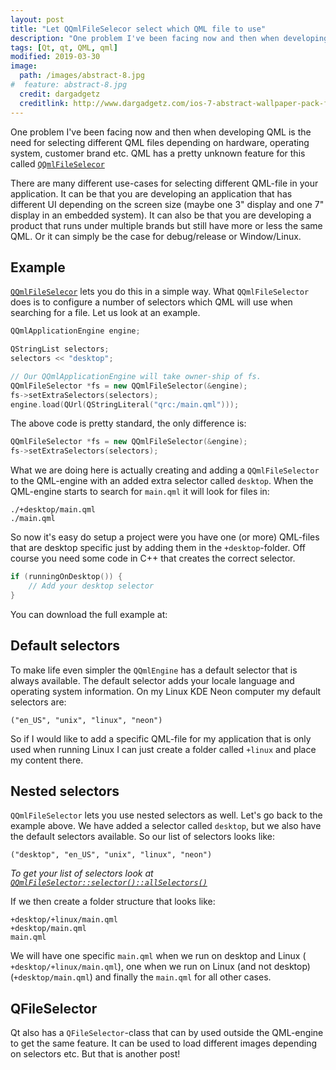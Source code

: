 ```yaml
---
layout: post
title: "Let QQmlFileSelecor select which QML file to use"
description: "One problem I've been facing now and then when developing QML is the need for selecting different QML files depending on hardware, operating system, customer brand etc. QML has a pretty unknown feature for this called QQmlFileSelecor"
tags: [Qt, qt, QML, qml]
modified: 2019-03-30
image:
  path: /images/abstract-8.jpg
#  feature: abstract-8.jpg
  credit: dargadgetz
  creditlink: http://www.dargadgetz.com/ios-7-abstract-wallpaper-pack-for-iphone-5-and-ipod-touch-retina/
---
```


One problem I've been facing now and then when developing QML is the need for selecting different QML files depending on hardware, operating system, customer brand etc. QML has a pretty unknown feature for this called [`QQmlFileSelecor`]([https://doc.qt.io/qt-5/qqmlfileselector.html](https://doc.qt.io/qt-5/qqmlfileselector.html))

There are many different use-cases for selecting different QML-file in your application. It can be that you are developing an application that has different UI depending on the screen size (maybe one 3" display and one 7" display in an embedded system). It can also be that you are developing a product that runs under multiple brands but still have more or less the same QML. Or it can simply be the case for debug/release or Window/Linux.

## Example
[`QQmlFileSelecor`]([https://doc.qt.io/qt-5/qqmlfileselector.html](https://doc.qt.io/qt-5/qqmlfileselector.html)) lets you do this in a simple way. What `QQmlFileSelector` does is to configure a number of selectors which QML will use when searching for a file.  Let us look at an example.
```cpp
QQmlApplicationEngine engine;

QStringList selectors;
selectors << "desktop";

// Our QQmlApplicationEngine will take owner-ship of fs.
QQmlFileSelector *fs = new QQmlFileSelector(&engine);
fs->setExtraSelectors(selectors);
engine.load(QUrl(QStringLiteral("qrc:/main.qml")));
```
The above code is pretty standard, the only difference is:
```cpp
QQmlFileSelector *fs = new QQmlFileSelector(&engine);
fs->setExtraSelectors(selectors);
```
What we are doing here is actually creating and adding a `QQmlFileSelector` to the QML-engine with an added extra selector called `desktop`. When the QML-engine starts to search for `main.qml` it will look for files in:
```
./+desktop/main.qml
./main.qml
```
So now it's easy do setup a project were you have one (or more) QML-files that are desktop specific just by adding them in the `+desktop`-folder. Off course you need some code in C++ that creates the correct selector.
```cpp
if (runningOnDesktop()) {
	// Add your desktop selector
}
```
You can download the full example at:
## Default selectors
To make life even simpler the `QQmlEngine` has a default selector that is always available. The default selector adds your locale language and operating system information. On my Linux KDE Neon computer my default selectors are:
```
("en_US", "unix", "linux", "neon")
```
So if I would like to add a specific QML-file for my application that is only used when running Linux I can just create a folder called `+linux` and place my content there.

## Nested selectors
`QQmlFileSelector` lets you use nested selectors as well. Let's go back to the example above. We have added a selector called `desktop`, but we also have the default selectors available. So our list of selectors looks like:
```
("desktop", "en_US", "unix", "linux", "neon")
```
*To get your list of selectors look at [`QQmlFileSelector::selector()::allSelectors()`]([https://doc.qt.io/qt-5/qfileselector.html#allSelectors](https://doc.qt.io/qt-5/qfileselector.html#allSelectors))*

If we then create a folder structure that looks like:
```
+desktop/+linux/main.qml
+desktop/main.qml
main.qml
```
We will have one specific `main.qml` when we run on desktop and Linux (` +desktop/+linux/main.qml`), one when we run on Linux (and not desktop) (`+desktop/main.qml`) and finally the `main.qml` for all other cases.

## QFileSelector
Qt also has a `QFileSelector`-class that can by used outside the QML-engine to get the same feature. It can be used to load different images depending on selectors etc. But that is another post!
